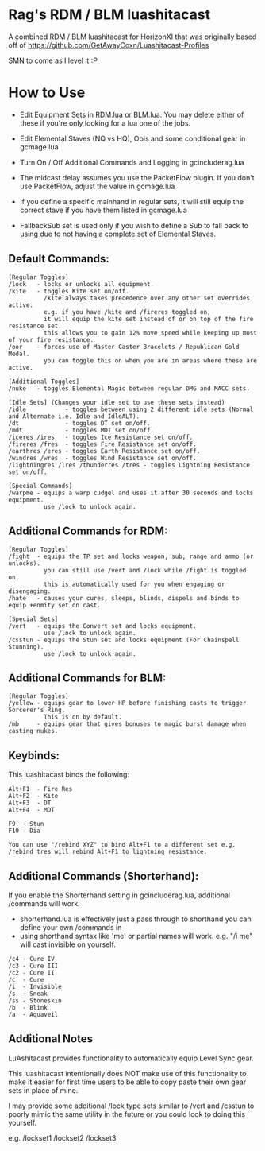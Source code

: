 # Rag's RDM / BLM luashitacast

A combined RDM / BLM luashitacast for HorizonXI that was originally based off of https://github.com/GetAwayCoxn/Luashitacast-Profiles

SMN to come as I level it :P

# How to Use

- Edit Equipment Sets in RDM.lua or BLM.lua. You may delete either of these if you're only looking for a lua one of the jobs.
- Edit Elemental Staves (NQ vs HQ), Obis and some conditional gear in gcmage.lua
- Turn On / Off Additional Commands and Logging in gcincluderag.lua
- The midcast delay assumes you use the PacketFlow plugin. If you don't use PacketFlow, adjust the value in gcmage.lua

- If you define a specific mainhand in regular sets, it will still equip the correct stave if you have them listed in gcmage.lua
- FallbackSub set is used only if you wish to define a Sub to fall back to using due to not having a complete set of Elemental Staves.

## Default Commands:
```
[Regular Toggles]
/lock   - locks or unlocks all equipment.
/kite   - toggles Kite set on/off.
          /kite always takes precedence over any other set overrides active.
          e.g. if you have /kite and /fireres toggled on,
          it will equip the kite set instead of or on top of the fire resistance set.
          this allows you to gain 12% move speed while keeping up most of your fire resistance.
/oor    - forces use of Master Caster Bracelets / Republican Gold Medal.
          you can toggle this on when you are in areas where these are active.

[Additional Toggles]
/nuke   - toggles Elemental Magic between regular DMG and MACC sets.

[Idle Sets] (Changes your idle set to use these sets instead)
/idle           - toggles between using 2 different idle sets (Normal and Alternate i.e. Idle and IdleALT).
/dt             - toggles DT set on/off.
/mdt            - toggles MDT set on/off.
/iceres /ires   - toggles Ice Resistance set on/off.
/fireres /fres  - toggles Fire Resistance set on/off.
/earthres /eres - toggles Earth Resistance set on/off.
/windres /wres  - toggles Wind Resistance set on/off.
/lightningres /lres /thunderres /tres - toggles Lightning Resistance set on/off.

[Special Commands]
/warpme - equips a warp cudgel and uses it after 30 seconds and locks equipment.
          use /lock to unlock again.
```

## Additional Commands for RDM:
```
[Regular Toggles]
/fight  - equips the TP set and locks weapon, sub, range and ammo (or unlocks).
          you can still use /vert and /lock while /fight is toggled on.
          this is automatically used for you when engaging or disengaging.
/hate   - causes your cures, sleeps, blinds, dispels and binds to equip +enmity set on cast.

[Special Sets]
/vert   - equips the Convert set and locks equipment.
          use /lock to unlock again.
/csstun - equips the Stun set and locks equipment (For Chainspell Stunning).
          use /lock to unlock again.
```

## Additional Commands for BLM:
```
[Regular Toggles]
/yellow - equips gear to lower HP before finishing casts to trigger Sorcerer's Ring.
          This is on by default.
/mb     - equips gear that gives bonuses to magic burst damage when casting nukes.
```

## Keybinds:

This luashitacast binds the following:
```
Alt+F1  - Fire Res
Alt+F2  - Kite
Alt+F3  - DT
Alt+F4  - MDT

F9  - Stun
F10 - Dia

You can use "/rebind XYZ" to bind Alt+F1 to a different set e.g. /rebind tres will rebind Alt+F1 to lightning resistance.
```

## Additional Commands (Shorterhand):

If you enable the Shorterhand setting in gcincluderag.lua, additional /commands will work.

- shorterhand.lua is effectively just a pass through to shorthand you can define your own /commands in
- using shorthand syntax like 'me' or partial names will work. e.g. "/i me" will cast invisible on yourself.

```
/c4 - Cure IV
/c3 - Cure III
/c2 - Cure II
/c  - Cure
/i  - Invisible
/s  - Sneak
/ss - Stoneskin
/b  - Blink
/a  - Aquaveil
```

## Additional Notes

LuAshitacast provides functionality to automatically equip Level Sync gear.

This luashitacast intentionally does NOT make use of this functionality to make it easier for first time users to be able to copy paste their own gear sets in place of mine.

I may provide some additional /lock type sets similar to /vert and /csstun to poorly mimic the same utility in the future or you could look to doing this yourself.

e.g. /lockset1 /lockset2 /lockset3
